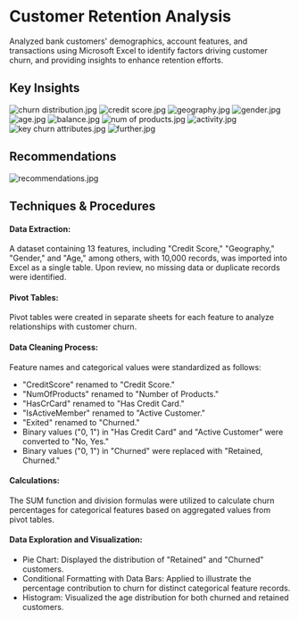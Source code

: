# Customer Retention Analysis
Analyzed bank customers' demographics, account features, and transactions using Microsoft Excel to identify factors driving customer churn, and providing insights to enhance retention efforts.

## Key Insights
![churn distribution.jpg](https://github.com/jakejosh6751/Bank-Customer-Retention-Analysis/blob/main/churn%20distribution.jpg)
![credit score.jpg](https://github.com/jakejosh6751/Bank-Customer-Retention-Analysis/blob/main/credit%20score.jpg)
![geography.jpg](https://github.com/jakejosh6751/Bank-Customer-Retention-Analysis/blob/main/geography.jpg)
![gender.jpg](https://github.com/jakejosh6751/Bank-Customer-Retention-Analysis/blob/main/gender.jpg)
![age.jpg](https://github.com/jakejosh6751/Bank-Customer-Retention-Analysis/blob/main/age.jpg)
![balance.jpg](https://github.com/jakejosh6751/Bank-Customer-Retention-Analysis/blob/main/balance.jpg)
![num of products.jpg](https://github.com/jakejosh6751/Bank-Customer-Retention-Analysis/blob/main/num%20of%20products.jpg)
![activity.jpg](https://github.com/jakejosh6751/Bank-Customer-Retention-Analysis/blob/main/activity.jpg)
![key churn attributes.jpg](https://github.com/jakejosh6751/Bank-Customer-Retention-Analysis/blob/main/key%20churn%20attributes.jpg)
![further.jpg](https://github.com/jakejosh6751/Bank-Customer-Retention-Analysis/blob/main/further.jpg)

## Recommendations
![recommendations.jpg](https://github.com/jakejosh6751/Bank-Customer-Retention-Analysis/blob/main/recommendations.jpg)

## Techniques & Procedures

#### Data Extraction:
A dataset containing 13 features, including "Credit Score," "Geography," "Gender," and "Age," among others, with 10,000 records, was imported into Excel as a single table. Upon review, no missing data or duplicate records were identified.

#### Pivot Tables:
Pivot tables were created in separate sheets for each feature to analyze relationships with customer churn.

#### Data Cleaning Process:
Feature names and categorical values were standardized as follows:

- "CreditScore" renamed to "Credit Score."
- "NumOfProducts" renamed to "Number of Products."
- "HasCrCard" renamed to "Has Credit Card."
- "IsActiveMember" renamed to "Active Customer."
- "Exited" renamed to "Churned."
- Binary values ("0, 1") in "Has Credit Card" and "Active Customer" were converted to "No, Yes."
- Binary values ("0, 1") in "Churned" were replaced with "Retained, Churned."

#### Calculations:
The SUM function and division formulas were utilized to calculate churn percentages for categorical features based on aggregated values from pivot tables.

#### Data Exploration and Visualization:
- Pie Chart: Displayed the distribution of "Retained" and "Churned" customers.
- Conditional Formatting with Data Bars: Applied to illustrate the percentage contribution to churn for distinct categorical feature records.
- Histogram: Visualized the age distribution for both churned and retained customers.
